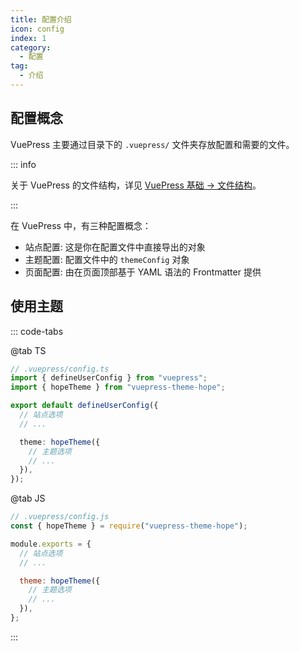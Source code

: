 ```yaml
---
title: 配置介绍
icon: config
index: 1
category:
  - 配置
tag:
  - 介绍
---
```


## 配置概念

VuePress 主要通过目录下的 `.vuepress/` 文件夹存放配置和需要的文件。

::: info

关于 VuePress 的文件结构，详见 [VuePress 基础 → 文件结构](../cookbook/vuepress/file.md)。

:::

在 VuePress 中，有三种配置概念：

- 站点配置: 这是你在配置文件中直接导出的对象
- 主题配置: 配置文件中的 `themeConfig` 对象
- 页面配置: 由在页面顶部基于 YAML 语法的 Frontmatter 提供

## 使用主题

::: code-tabs

@tab TS

```ts
// .vuepress/config.ts
import { defineUserConfig } from "vuepress";
import { hopeTheme } from "vuepress-theme-hope";

export default defineUserConfig({
  // 站点选项
  // ...

  theme: hopeTheme({
    // 主题选项
    // ...
  }),
});
```

@tab JS

```js
// .vuepress/config.js
const { hopeTheme } = require("vuepress-theme-hope");

module.exports = {
  // 站点选项
  // ...

  theme: hopeTheme({
    // 主题选项
    // ...
  }),
};
```

:::
